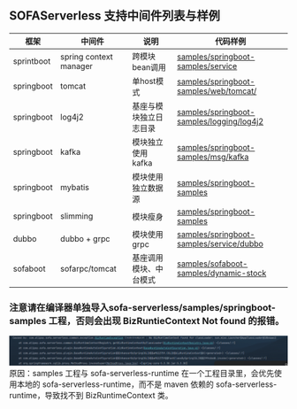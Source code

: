 ## SOFAServerless 支持中间件列表与样例

| 框架         | 中间件                    | 说明           | 代码样例                                                                                                                                            |
|------------|------------------------|--------------|-------------------------------------------------------------------------------------------------------------------------------------------------|
| sprintboot | spring context manager | 跨模块bean调用    | [samples/springboot-samples/service](https://github.com/sofastack/sofa-serverless/tree/master/samples/springboot-samples/service)               |  
| springboot | tomcat                 | 单host模式      | [samples/springboot-samples/web/tomcat/](https://github.com/sofastack-guides/springboot-samples/tree/master/samples/web/tomcat)                 | 
| springboot | log4j2                 | 基座与模块独立日志目录  | [samples/springboot-samples/logging/log4j2](https://github.com/sofastack/sofa-serverless/tree/master/samples/springboot-samples/logging/log4j2) |
| springboot | kafka                  | 模块独立使用 kafka | [samples/springboot-samples/msg/kafka](https://github.com/sofastack/sofa-serverless/tree/master/samples/springboot-samples/msg/kafka/)          |
| springboot | mybatis                | 模块使用独立数据源    | [samples/springboot-samples](https://github.com/sofastack/sofa-serverless/tree/master/samples/springboot-samples/db/mybatis)                    |
| springboot | slimming               | 模块瘦身         | [samples/springboot-samples](https://github.com/sofastack/sofa-serverless/tree/master/samples/springboot-samples/slimming/log4j2)               |
| dubbo      | dubbo + grpc           | 模块使用 grpc    | [samples/springboot-samples/service/dubbo](https://github.com/sofastack/sofa-serverless/tree/master/samples/dubbo-samples/rpc/grpc)             |
| sofaboot   | sofarpc/tomcat         | 基座调用模块、中台模式  | [samples/sofaboot-samples/dynamic-stock](https://github.com/sofastack/sofa-serverless/tree/master/samples/sofaboot-samples/dynamic-stock)       |                                                                                                    |
### 注意请在编译器单独导入sofa-serverless/samples/springboot-samples 工程，否则会出现 BizRuntieContext Not found 的报错。
![biz runtime context not found](bizruntimecontext_not_found.png)
原因：samples 工程与 sofa-serverless-runtime 在一个工程目录里，会优先使用本地的 sofa-serverless-runtime，而不是 maven 依赖的 sofa-serverless-runtime，导致找不到 BizRuntimeContext 类。
